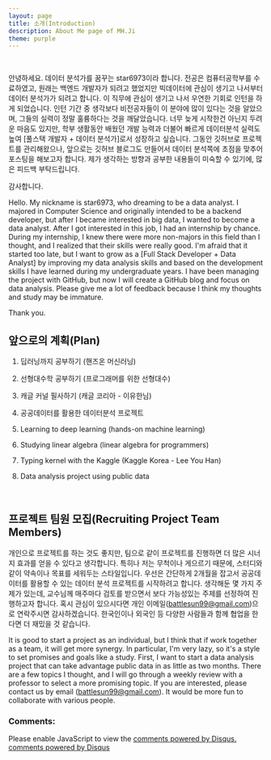 ```yaml
---
layout: page
title: 소개(Introduction)
description: About Me page of MH.Ji
theme: purple
---
```

<br>

안녕하세요. 데이터 분석가를 꿈꾸는 star6973이라 합니다. 전공은 컴퓨터공학부를 수료하였고, 원래는 백엔드 개발자가 되려고 했었지만 빅데이터에 관심이 생기고 나서부터 데이터 분석가가 되려고 합니다. 이 직무에 관심이 생기고 나서 우연한 기회로 인턴을 하게 되었습니다. 인턴 기간 중 생각보다 비전공자들이 이 분야에 많이 있다는 것을 알았으며, 그들의 실력이 정말 훌륭하다는 것을 깨달았습니다. 너무 늦게 시작한건 아닌지 두려운 마음도 있지만, 학부 생활동안 배웠던 개발 능력과 더불어 빠르게 데이터분석 실력도 높여 [풀스택 개발자 + 데이터 분석가]로서 성장하고 싶습니다. 그동안 깃허브로 프로젝트를 관리해왔으나, 앞으로는 깃허브 블로그도 만들어서 데이터 분석쪽에 초점을 맞추어 포스팅을 해보고자 합니다. 제가 생각하는 방향과 공부한 내용들이 미숙할 수 있기에, 많은 피드백 부탁드립니다. 

감사합니다.

Hello. My nickname is star6973, who dreaming to be a data analyst. I majored in Computer Science and originally intended to be a backend developer, but after I became interested in big data, I wanted to become a data analyst. After I got interested in this job, I had an internship by chance. During my internship, I knew there were more non-majors in this field than I thought, and I realized that their skills were really good. I'm afraid that it started too late, but I want to grow as a [Full Stack Developer + Data Analyst] by improving my data analysis skills and based on the development skills I have learned during my undergraduate years. I have been managing the project with GitHub, but now I will create a GitHub blog and focus on data analysis. Please give me a lot of feedback because I think my thoughts and study may be immature.

Thank you.
<br>

## 앞으로의 계획(Plan)

1. 딥러닝까지 공부하기 (핸즈온 머신러닝)
2. 선형대수학 공부하기 (프로그래머를 위한 선형대수)
3. 캐글 커널 필사하기 (캐글 코리아 - 이유한님)
4. 공공데이터를 활용한 데이터분석 프로젝트

1. Learning to deep learning (hands-on machine learning)
2. Studying linear algebra (linear algebra for programmers)
3. Typing kernel with the Kaggle (Kaggle Korea - Lee You Han)
4. Data analysis project using public data
<br>

## 프로젝트 팀원 모집(Recruiting Project Team Members)

개인으로 프로젝트를 하는 것도 좋지만, 팀으로 같이 프로젝트를 진행하면 더 많은 시너지 효과를 얻을 수 있다고 생각합니다. 특히나 저는 무척이나 게으르기 때문에, 스터디와 같이 약속이나 목표를 세워두는 스타일입니다. 우선은 간단하게 2개월을 잡고서 공공데이터를 활용할 수 있는 데이터 분석 프로젝트를 시작하려고 합니다. 생각해둔 몇 가지 주제가 있는데, 교수님께 매주마다 검토를 받으면서 보다 가능성있는 주제를 선정하여 진행하고자 합니다. 혹시 관심이 있으시다면 개인 이메일(battlesun99@gmail.com)으로 연락주시면 감사하겠습니다. 한국인이나 외국인 등 다양한 사람들과 함께 협업을 한다면 더 재밌을 것 같습니다.

It is good to start a project as an individual, but I think that if work together as a team, it will get more synergy. In particular, I'm very lazy, so it's a style to set promises and goals like a study. First, I want to start a data analysis project that can take advantage public data in as little as two months. There are a few topics I thought, and I will go through a weekly review with a professor to select a more promising topic. If you are interested, please contact us by email (battlesun99@gmail.com). It would be more fun to collaborate with various people.
<br>

### Comments:

<div id="disqus_thread"></div>
<script type="text/javascript">
  /* * * CONFIGURATION VARIABLES: EDIT BEFORE PASTING INTO YOUR WEBPAGE * * */
  var disqus_shortname = '{{site.disqushandler}}';

  /* * * DON'T EDIT BELOW THIS LINE * * */
  (function() {
      var dsq = document.createElement('script'); dsq.type = 'text/javascript'; dsq.async = true;
      dsq.src = '//' + disqus_shortname + '.disqus.com/embed.js';
      (document.getElementsByTagName('head')[0] || document.getElementsByTagName('body')[0]).appendChild(dsq);
  })();
</script>
<noscript>Please enable JavaScript to view the <a href="http://disqus.com/?ref_noscript">comments powered by Disqus.</a></noscript>
<a href="http://disqus.com" class="dsq-brlink">comments powered by <span class="logo-disqus">Disqus</span></a>

<script src="https://txtpen.com/embed.js?site={{site.txtpenhandler}}" />
